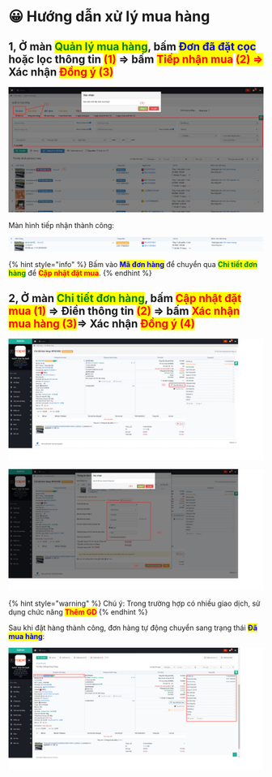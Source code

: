 # 😀 Hướng dẫn xử lý mua hàng

## 1, Ở màn <mark style="color:green;">**Quản lý mua hàng**</mark>, bấm <mark style="color:blue;">**Đơn đã đặt cọc**</mark> hoặc lọc thông tin <mark style="color:red;">**(1)**</mark> => bấm <mark style="color:red;">**Tiếp nhận mua**</mark> <mark style="color:red;">**(2) =>**</mark> Xác nhận <mark style="color:red;">**Đồng ý (3)**</mark>

![](../../.gitbook/assets/1655452291918.png)

Màn hình tiếp nhận thành công:

![](../../.gitbook/assets/1655452409746.png)

{% hint style="info" %}
Bấm vào <mark style="color:blue;">**Mã đơn hàng**</mark> để chuyển qua <mark style="color:green;">**Chi tiết đơn hàng**</mark> để <mark style="color:red;">**Cập nhật đặt mua**</mark>.
{% endhint %}

## 2, Ở màn <mark style="color:green;">**Chi tiết đơn hàng**</mark>, bấm <mark style="color:red;">**Cập nhật đặt mua (1)**</mark> => Điền thông tin <mark style="color:red;">**(2)**</mark> => bấm <mark style="color:red;">**Xác nhận mua hàng (3)**</mark>=> Xác nhận <mark style="color:red;">**Đồng ý (4)**</mark>

![](../../.gitbook/assets/1655455176505.png)

![](../../.gitbook/assets/1655456409969.png)

{% hint style="warning" %}
Chú ý: Trong trường hợp có nhiều giao dịch, sử dụng chức năng <mark style="color:red;">**Thêm GD**</mark>
{% endhint %}

Sau khi đặt hàng thành công, đơn hàng tự động chuyển sang trạng thái <mark style="color:blue;">**Đã mua hàng**</mark>:

![](../../.gitbook/assets/1655456827773.png)
